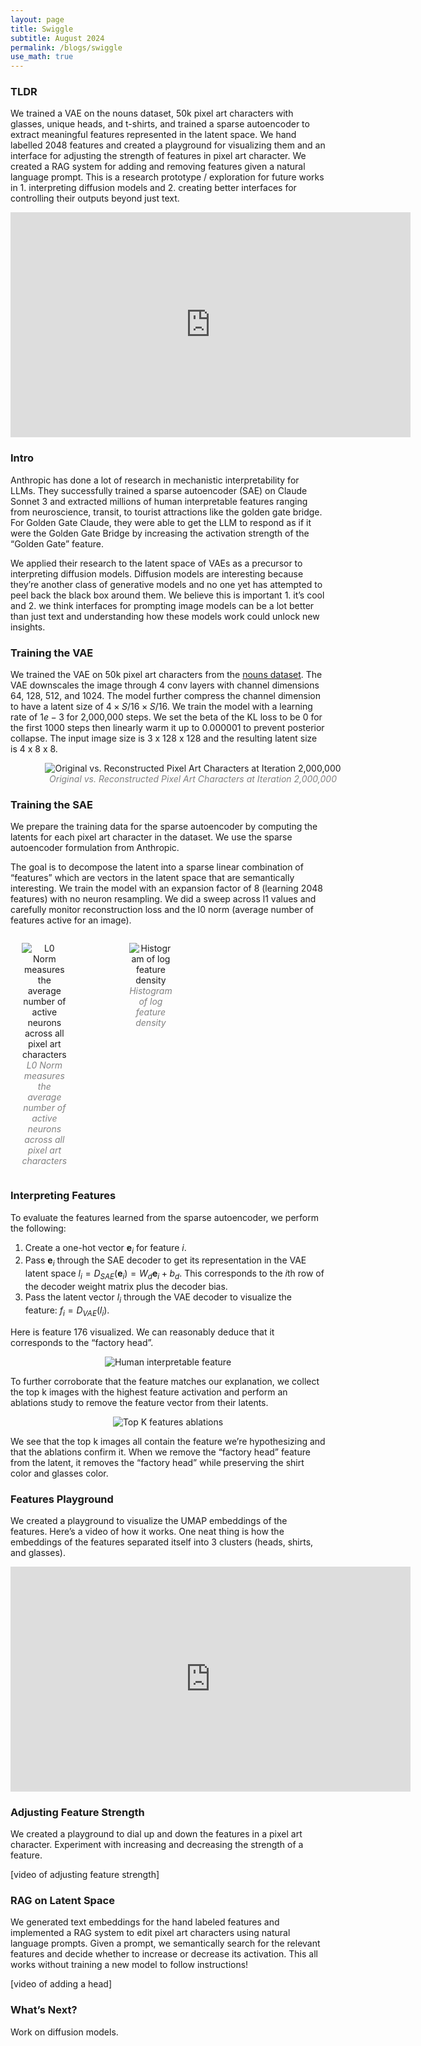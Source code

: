 ```yaml
---
layout: page
title: Swiggle
subtitle: August 2024
permalink: /blogs/swiggle
use_math: true
---
```


### TLDR

We trained a VAE on the nouns dataset, 50k pixel art characters with glasses, unique heads, and t-shirts, and trained a sparse autoencoder to extract meaningful features represented in the latent space. We hand labelled 2048 features and created a playground for visualizing them and an interface for adjusting the strength of features in pixel art character. We created a RAG system for adding and removing features given a natural language prompt. This is a research prototype / exploration for future works in 1. interpreting diffusion models and 2. creating better interfaces for controlling their outputs beyond just text.

<iframe src="https://drive.google.com/file/d/1BoBhUUsduCxk4wy-E0GLE-mvB-ytjYwz/preview" width="640" height="360" frameborder="0" allow="autoplay; encrypted-media" allowfullscreen></iframe>

### Intro

Anthropic has done a lot of research in mechanistic interpretability for LLMs. They successfully trained a sparse autoencoder (SAE) on Claude Sonnet 3 and extracted millions of human interpretable features ranging from neuroscience, transit, to tourist attractions like the golden gate bridge. For Golden Gate Claude, they were able to get the LLM to respond as if it were the Golden Gate Bridge by increasing the activation strength of the “Golden Gate” feature.

We applied their research to the latent space of VAEs as a precursor to interpreting diffusion models. Diffusion models are interesting because they’re another class of generative models and no one yet has attempted to peel back the black box around them. We believe this is important 1. it’s cool and 2. we think interfaces for prompting image models can be a lot better than just text and understanding how these models work could unlock new insights.

### Training the VAE

We trained the VAE on 50k pixel art characters from the [nouns dataset](https://huggingface.co/datasets/m1guelpf/nouns). The VAE downscales the image through 4 conv layers with channel dimensions 64, 128, 512, and 1024. The model further compress the channel dimension to have a latent size of $4 \times S/16 \times S/16$. We train the model with a learning rate of $1e-3$ for 2,000,000 steps. We set the beta of the KL loss to be 0 for the first 1000 steps then linearly warm it up to 0.000001 to prevent posterior collapse. The input image size is 3 x 128 x 128 and the resulting latent size is 4 x 8 x 8.

<figure style="text-align: center; width: 100%;">
  <img src="/assets/images/original_vs_reconstructed.jpeg" alt="Original vs. Reconstructed Pixel Art Characters at Iteration 2,000,000" style="max-width: 100%;" />
  <figcaption style="color: gray; font-style: italic; display: block; width: 100%;">Original vs. Reconstructed Pixel Art Characters at Iteration 2,000,000</figcaption>
</figure>

### Training the SAE

We prepare the training data for the sparse autoencoder by computing the latents for each pixel art character in the dataset. We use the sparse autoencoder formulation from Anthropic.

The goal is to decompose the latent into a sparse linear combination of “features” which are vectors in the latent space that are semantically interesting. We train the model with an expansion factor of 8 (learning 2048 features) with no neuron resampling. We did a sweep across l1 values and carefully monitor reconstruction loss and the l0 norm (average number of features active for an image).

<div style="display: flex; justify-content: center; align-items: flex-start; gap: 20px; width: 55%">
  
  <figure style="text-align: center; width: 50%;">
    <img src="/assets/images/l0_norm.jpeg" alt="L0 Norm measures the average number of active neurons across all pixel art characters" style="max-width: 100%;" />
    <figcaption style="color: gray; font-style: italic; display: block; max-width: 100%;">L0 Norm measures the average number of active neurons across all pixel art characters</figcaption>
  </figure>

  <figure style="text-align: center; width: 50%;">
    <img src="/assets/images/feature_density.jpeg" alt="Histogram of log feature density" style="max-width: 100%;" />
    <figcaption style="color: gray; font-style: italic; display: block; max-width: 100%; text-align: center;">Histogram of log feature density</figcaption>
  </figure>

</div>

### Interpreting Features

To evaluate the features learned from the sparse autoencoder, we perform the following:

1. Create a one-hot vector $\mathbf{e}_i$ for feature $i$.
2. Pass $\mathbf{e}_i$ through the SAE decoder to get its representation in the VAE latent space $l_i = D_{SAE}(\mathbf{e}_i) = W_d \mathbf{e}_i + b_d$. This corresponds to the $i$th row of the decoder weight matrix plus the decoder bias.
3. Pass the latent vector $l_i$ through the VAE decoder to visualize the feature: $f_i = D_{VAE}(l_i)$.

Here is feature 176 visualized. We can reasonably deduce that it corresponds to the “factory head”.

<p style="text-align: center;">
  <img src="/assets/images/feature.png" alt="Human interpretable feature" />
</p>

To further corroborate that the feature matches our explanation, we collect the top k images with the highest feature activation and perform an ablations study to remove the feature vector from their latents.

<p style="text-align: center;">
  <img src="/assets/images/feature_topk_ablations.png" alt="Top K features ablations" />
</p>

We see that the top k images all contain the feature we’re hypothesizing and that the ablations confirm it. When we remove the “factory head” feature from the latent, it removes the “factory head” while preserving the shirt color and glasses color.

### Features Playground

We created a playground to visualize the UMAP embeddings of the features. Here’s a video of how it works. One neat thing is how the embeddings of the features separated itself into 3 clusters (heads, shirts, and glasses).

<iframe src="https://drive.google.com/file/d/19T5AqDrf3sR4XqXiBFUH9rKnAXNrF67k/preview" width="640" height="360" frameborder="0" allow="autoplay; encrypted-media" allowfullscreen></iframe>

### Adjusting Feature Strength

We created a playground to dial up and down the features in a pixel art character. Experiment with increasing and decreasing the strength of a feature.

[video of adjusting feature strength]

### RAG on Latent Space

We generated text embeddings for the hand labeled features and implemented a RAG system to edit pixel art characters using natural language prompts. Given a prompt, we semantically search for the relevant features and decide whether to increase or decrease its activation. This all works without training a new model to follow instructions!

[video of adding a head]

### What’s Next?

Work on diffusion models.
